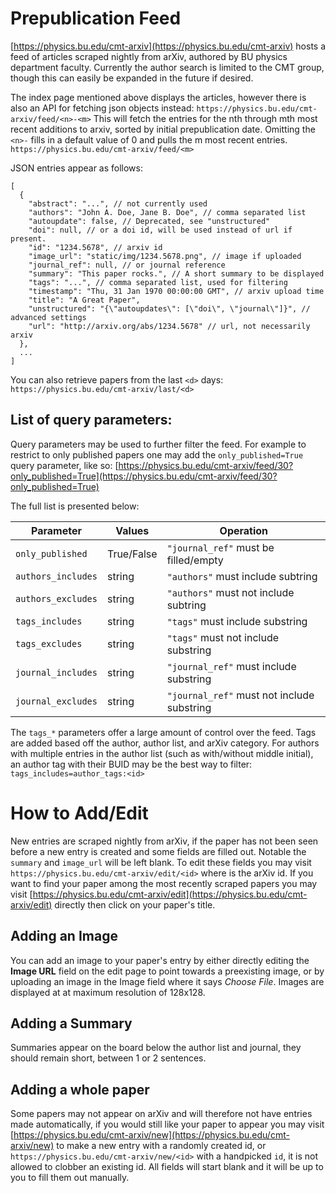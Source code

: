 # Prepublication Feed
[https://physics.bu.edu/cmt-arxiv](https://physics.bu.edu/cmt-arxiv) hosts a feed of articles scraped nightly from arXiv, authored by BU physics department faculty. Currently the author search is limited to the CMT group, though this can easily be expanded in the future if desired.

The index page mentioned above displays the articles, however there is also an API for fetching json objects instead: `https://physics.bu.edu/cmt-arxiv/feed/<n>-<m>` This will fetch the entries for the nth through mth most recent additions to arxiv, sorted by initial prepublication date. Omitting the `<n>-` fills in a default value of 0 and pulls the m most recent entries. `https://physics.bu.edu/cmt-arxiv/feed/<m>`

JSON entries appear as follows:

```
[
  {
    "abstract": "...", // not currently used
    "authors": "John A. Doe, Jane B. Doe", // comma separated list
    "autoupdate": false, // Deprecated, see "unstructured"
    "doi": null, // or a doi id, will be used instead of url if present.
    "id": "1234.5678", // arxiv id
    "image_url": "static/img/1234.5678.png", // image if uploaded
    "journal_ref": null, // or journal reference
    "summary": "This paper rocks.", // A short summary to be displayed
    "tags": "...", // comma separated list, used for filtering
    "timestamp": "Thu, 31 Jan 1970 00:00:00 GMT", // arxiv upload time
    "title": "A Great Paper",
    "unstructured": "{\"autoupdates\": [\"doi\", \"journal\"]}", // advanced settings
    "url": "http://arxiv.org/abs/1234.5678" // url, not necessarily arxiv
  },
  ...
]
```

You can also retrieve papers from the last `<d>` days: `https://physics.bu.edu/cmt-arxiv/last/<d>`

## List of query parameters:

Query parameters may be used to further filter the feed. 
For example to restrict to only published papers one may add the `only_published=True` query parameter, like so: [https://physics.bu.edu/cmt-arxiv/feed/30?only_published=True](https://physics.bu.edu/cmt-arxiv/feed/30?only_published=True) 

The full list is presented below:

| Parameter        | Values     | Operation                                  |
|------------------|------------|--------------------------------------------|
| `only_published`   | True/False | `"journal_ref"` must be filled/empty       |
| `authors_includes` | string     | `"authors"` must include subtring          |
| `authors_excludes` | string     | `"authors"` must not include subtring      |
| `tags_includes`    | string     | `"tags"` must include substring            |
| `tags_excludes`    | string     | `"tags"` must not include substring        |
| `journal_includes` | string     | `"journal_ref"` must include substring     |
| `journal_excludes` | string     | `"journal_ref"` must not include substring |

The `tags_*` parameters offer a large amount of control over the feed.
Tags are added based off the author, author list, and arXiv category.
For authors with multiple entries in the author list (such as with/without middle initial), an author tag with their BUID may be the best way to filter:
`tags_includes=author_tags:<id>`

# How to Add/Edit
New entries are scraped nightly from arXiv, if the paper has not been seen before a new entry is created and some fields are filled out. Notable the `summary` and `image_url` will be left blank. To edit these fields you may visit `https://physics.bu.edu/cmt-arxiv/edit/<id>` where <id> is the arXiv id. If you want to find your paper among the most recently scraped papers you may visit [https://physics.bu.edu/cmt-arxiv/edit](https://physics.bu.edu/cmt-arxiv/edit) directly then click on your paper's title.

## Adding an Image
You can add an image to your paper's entry by either directly editing the **Image URL** field on the edit page to point towards a preexisting image, or by uploading an image in the Image field where it says *Choose File*. Images are displayed at at maximum resolution of 128x128.

## Adding a Summary
Summaries appear on the board below the author list and journal, they should remain short, between 1 or 2 sentences.

## Adding a whole paper
Some papers may not appear on arXiv and will therefore not have entries made automatically, if you would still like your paper to appear you may visit [https://physics.bu.edu/cmt-arxiv/new](https://physics.bu.edu/cmt-arxiv/new) to make a new entry with a randomly created id, or `https://physics.bu.edu/cmt-arxiv/new/<id>` with a handpicked `id`, it is not allowed to clobber an existing id. All fields will start blank and it will be up to you to fill them out manually.